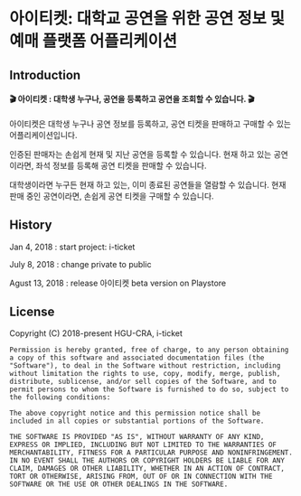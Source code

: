 # 아이티켓: 대학교 공연을 위한 공연 정보 및 예매 플랫폼 어플리케이션
## Introduction
#### 🎬 아이티켓 : 대학생 누구나, 공연을 등록하고 공연을 조회할 수 있습니다. 🎬


아이티켓은 대학생 누구나 공연 정보를 등록하고, 공연 티켓을 판매하고 구매할 수 있는 어플리케이션입니다.

인증된 판매자는 손쉽게 현재 및 지난 공연을 등록할 수 있습니다.
현재 하고 있는 공연이라면, 좌석 정보를 등록해 공연 티켓을 판매할 수 있습니다.

대학생이라면 누구든 현재 하고 있는, 이미 종료된 공연들을 열람할 수 있습니다.
현재 판매 중인 공연이라면, 손쉽게 공연 티켓을 구매할 수 있습니다.


## History
Jan  4, 2018 : start project: i-ticket

July 8, 2018 : change private to public

Agust 13, 2018 : release 아이티켓 beta version on Playstore

## License
Copyright (C) 2018-present HGU-CRA, i-ticket

```
Permission is hereby granted, free of charge, to any person obtaining a copy of this software and associated documentation files (the "Software"), to deal in the Software without restriction, including without limitation the rights to use, copy, modify, merge, publish, distribute, sublicense, and/or sell copies of the Software, and to permit persons to whom the Software is furnished to do so, subject to the following conditions:

The above copyright notice and this permission notice shall be included in all copies or substantial portions of the Software.

THE SOFTWARE IS PROVIDED "AS IS", WITHOUT WARRANTY OF ANY KIND, EXPRESS OR IMPLIED, INCLUDING BUT NOT LIMITED TO THE WARRANTIES OF MERCHANTABILITY, FITNESS FOR A PARTICULAR PURPOSE AND NONINFRINGEMENT. IN NO EVENT SHALL THE AUTHORS OR COPYRIGHT HOLDERS BE LIABLE FOR ANY CLAIM, DAMAGES OR OTHER LIABILITY, WHETHER IN AN ACTION OF CONTRACT, TORT OR OTHERWISE, ARISING FROM, OUT OF OR IN CONNECTION WITH THE SOFTWARE OR THE USE OR OTHER DEALINGS IN THE SOFTWARE.

